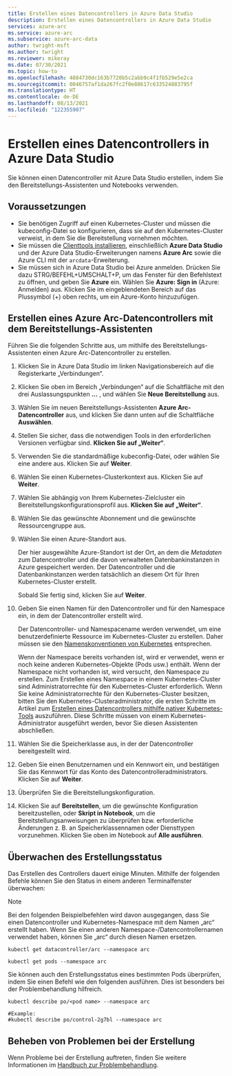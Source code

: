 ```yaml
---
title: Erstellen eines Datencontrollers in Azure Data Studio
description: Erstellen eines Datencontrollers in Azure Data Studio
services: azure-arc
ms.service: azure-arc
ms.subservice: azure-arc-data
author: twright-msft
ms.author: twright
ms.reviewer: mikeray
ms.date: 07/30/2021
ms.topic: how-to
ms.openlocfilehash: 4884730dc163b7720b5c2abb9c4f1fb529e5e2ca
ms.sourcegitcommit: 0046757af1da267fc2f0e88617c633524883795f
ms.translationtype: HT
ms.contentlocale: de-DE
ms.lasthandoff: 08/13/2021
ms.locfileid: "122355907"
---
```

# <a name="create-data-controller-in-azure-data-studio"></a>Erstellen eines Datencontrollers in Azure Data Studio

Sie können einen Datencontroller mit Azure Data Studio erstellen, indem Sie den Bereitstellungs-Assistenten und Notebooks verwenden.


## <a name="prerequisites"></a>Voraussetzungen

- Sie benötigen Zugriff auf einen Kubernetes-Cluster und müssen die kubeconfig-Datei so konfigurieren, dass sie auf den Kubernetes-Cluster verweist, in dem Sie die Bereitstellung vornehmen möchten.
- Sie müssen die [Clienttools installieren](install-client-tools.md), einschließlich **Azure Data Studio** und der Azure Data Studio-Erweiterungen namens **Azure Arc** sowie die Azure CLI mit der `arcdata`-Erweiterung.
- Sie müssen sich in Azure Data Studio bei Azure anmelden.  Drücken Sie dazu STRG/BEFEHL+UMSCHALT+P, um das Fenster für den Befehlstext zu öffnen, und geben Sie **Azure** ein.  Wählen Sie **Azure: Sign in** (Azure: Anmelden) aus.   Klicken Sie im eingeblendeten Bereich auf das Plussymbol (+) oben rechts, um ein Azure-Konto hinzuzufügen.

## <a name="use-the-deployment-wizard-to-create-azure-arc-data-controller"></a>Erstellen eines Azure Arc-Datencontrollers mit dem Bereitstellungs-Assistenten

Führen Sie die folgenden Schritte aus, um mithilfe des Bereitstellungs-Assistenten einen Azure Arc-Datencontroller zu erstellen.

1. Klicken Sie in Azure Data Studio im linken Navigationsbereich auf die Registerkarte „Verbindungen“.
1. Klicken Sie oben im Bereich „Verbindungen“ auf die Schaltfläche mit den drei Auslassungspunkten **...** , und wählen Sie **Neue Bereitstellung** aus.
1. Wählen Sie im neuen Bereitstellungs-Assistenten **Azure Arc-Datencontroller** aus, und klicken Sie dann unten auf die Schaltfläche **Auswählen**.
1. Stellen Sie sicher, dass die notwendigen Tools in den erforderlichen Versionen verfügbar sind. **Klicken Sie auf „Weiter“**.
1. Verwenden Sie die standardmäßige kubeconfig-Datei, oder wählen Sie eine andere aus.  Klicken Sie auf **Weiter**.
1. Wählen Sie einen Kubernetes-Clusterkontext aus. Klicken Sie auf **Weiter**.
1. Wählen Sie abhängig von Ihrem Kubernetes-Zielcluster ein Bereitstellungskonfigurationsprofil aus. **Klicken Sie auf „Weiter“**.
1. Wählen Sie das gewünschte Abonnement und die gewünschte Ressourcengruppe aus.
1. Wählen Sie einen Azure-Standort aus.
   
   Der hier ausgewählte Azure-Standort ist der Ort, an dem die *Metadaten* zum Datencontroller und die davon verwalteten Datenbankinstanzen in Azure gespeichert werden. Der Datencontroller und die Datenbankinstanzen werden tatsächlich an diesem Ort für Ihren Kubernetes-Cluster erstellt.
   
   Sobald Sie fertig sind, klicken Sie auf **Weiter**.

1. Geben Sie einen Namen für den Datencontroller und für den Namespace ein, in dem der Datencontroller erstellt wird.

    Der Datencontroller- und Namespacename werden verwendet, um eine benutzerdefinierte Ressource im Kubernetes-Cluster zu erstellen. Daher müssen sie den [Namenskonventionen von Kubernetes](https://kubernetes.io/docs/concepts/overview/working-with-objects/names/#names) entsprechen.
    
    Wenn der Namespace bereits vorhanden ist, wird er verwendet, wenn er noch keine anderen Kubernetes-Objekte (Pods usw.) enthält.  Wenn der Namespace nicht vorhanden ist, wird versucht, den Namespace zu erstellen.  Zum Erstellen eines Namespace in einem Kubernetes-Cluster sind Administratorrechte für den Kubernetes-Cluster erforderlich.  Wenn Sie keine Administratorrechte für den Kubernetes-Cluster besitzen, bitten Sie den Kubernetes-Clusteradministrator, die ersten Schritte im Artikel zum [Erstellen eines Datencontrollers mithilfe nativer Kubernetes-Tools](./create-data-controller-using-kubernetes-native-tools.md) auszuführen. Diese Schritte müssen von einem Kubernetes-Administrator ausgeführt werden, bevor Sie diesen Assistenten abschließen.


1. Wählen Sie die Speicherklasse aus, in der der Datencontroller bereitgestellt wird. 
1.  Geben Sie einen Benutzernamen und ein Kennwort ein, und bestätigen Sie das Kennwort für das Konto des Datencontrolleradministrators. Klicken Sie auf **Weiter**.

1. Überprüfen Sie die Bereitstellungskonfiguration.
1. Klicken Sie auf **Bereitstellen**, um die gewünschte Konfiguration bereitzustellen, oder **Skript in Notebook**, um die Bereitstellungsanweisungen zu überprüfen bzw. erforderliche Änderungen z. B. an Speicherklassennamen oder Diensttypen vorzunehmen. Klicken Sie oben im Notebook auf **Alle ausführen**.

## <a name="monitoring-the-creation-status"></a>Überwachen des Erstellungsstatus

Das Erstellen des Controllers dauert einige Minuten. Mithilfe der folgenden Befehle können Sie den Status in einem anderen Terminalfenster überwachen:

> [!NOTE]
>  Bei den folgenden Beispielbefehlen wird davon ausgegangen, dass Sie einen Datencontroller und Kubernetes-Namespace mit dem Namen „arc“ erstellt haben.  Wenn Sie einen anderen Namespace-/Datencontrollernamen verwendet haben, können Sie „arc“ durch diesen Namen ersetzen.

```console
kubectl get datacontroller/arc --namespace arc
```

```console
kubectl get pods --namespace arc
```

Sie können auch den Erstellungsstatus eines bestimmten Pods überprüfen, indem Sie einen Befehl wie den folgenden ausführen.  Dies ist besonders bei der Problembehandlung hilfreich.

```console
kubectl describe po/<pod name> --namespace arc

#Example:
#kubectl describe po/control-2g7bl --namespace arc
```

## <a name="troubleshooting-creation-problems"></a>Beheben von Problemen bei der Erstellung

Wenn Probleme bei der Erstellung auftreten, finden Sie weitere Informationen im [Handbuch zur Problembehandlung](troubleshoot-guide.md).
